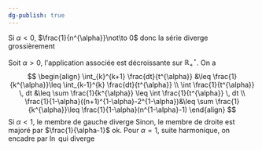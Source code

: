 ```yaml
---
dg-publish: true
---
```


Si $\alpha<0$, $\frac{1}{n^{\alpha}}\not\to 0$ donc la série diverge grossièrement

Soit $\alpha>0$, l'application associée est décroissante sur $\mathbb{R}^{\star}_{+}$.
On a
$$
\begin{align}
\int_{k}^{k+1} \frac{dt}{t^{\alpha}} &\leq \frac{1}{k^{\alpha}}\leq \int_{k-1}^{k} \frac{dt}{t^{\alpha}} \\
\int  \frac{1}{t^{\alpha}} \, dt &\leq \sum \frac{1}{k^{\alpha}} \leq \int \frac{1}{t^{\alpha}} \, dt \\
\frac{1}{1-\alpha}((n+1)^{1-\alpha}-2^{1-\alpha})&\leq \sum \frac{1}{k^{\alpha}}\leq \frac{1}{1-\alpha}(n^{1-\alpha}-1)  
\end{align}
$$
Si $\alpha<1$, le membre de gauche diverge
Sinon, le membre de droite est majoré par $\frac{1}{\alpha-1}$ ok.
Pour $\alpha=1$, suite harmonique, on encadre par $\ln$ qui diverge
